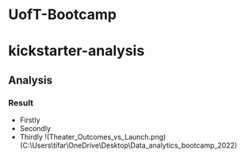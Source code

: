 # UofT-Bootcamp
# kickstarter-analysis
## Analysis
### Result
* Firstly
* Secondly
* Thirdly
!(Theater_Outcomes_vs_Launch.png)(C:\Users\tifar\OneDrive\Desktop\Data_analytics_bootcamp_2022)
